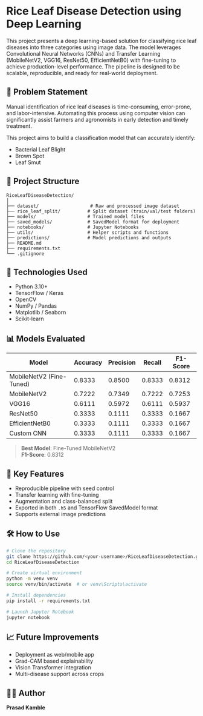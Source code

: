 # Rice Leaf Disease Detection using Deep Learning

This project presents a deep learning-based solution for classifying rice leaf diseases into three categories using image data. The model leverages Convolutional Neural Networks (CNNs) and Transfer Learning (MobileNetV2, VGG16, ResNet50, EfficientNetB0) with fine-tuning to achieve production-level performance. The pipeline is designed to be scalable, reproducible, and ready for real-world deployment.

## 🧠 Problem Statement

Manual identification of rice leaf diseases is time-consuming, error-prone, and labor-intensive. Automating this process using computer vision can significantly assist farmers and agronomists in early detection and timely treatment.

This project aims to build a classification model that can accurately identify:
- Bacterial Leaf Blight
- Brown Spot
- Leaf Smut

## 📁 Project Structure

```
RiceLeafDiseaseDetection/
│
├── dataset/                   # Raw and processed image dataset
├── rice_leaf_split/          # Split dataset (train/val/test folders)
├── models/                   # Trained model files
├── saved_models/             # SavedModel format for deployment
├── notebooks/                # Jupyter Notebooks
├── utils/                    # Helper scripts and functions
├── predictions/              # Model predictions and outputs
├── README.md
├── requirements.txt
└── .gitignore
```

## 🚀 Technologies Used

- Python 3.10+
- TensorFlow / Keras
- OpenCV
- NumPy / Pandas
- Matplotlib / Seaborn
- Scikit-learn

## 📊 Models Evaluated

| Model                   | Accuracy | Precision | Recall | F1-Score |
|-------------------------|----------|-----------|--------|----------|
| MobileNetV2 (Fine-Tuned)| 0.8333   | 0.8500    | 0.8333 | 0.8312   |
| MobileNetV2             | 0.7222   | 0.7349    | 0.7222 | 0.7253   |
| VGG16                   | 0.6111   | 0.5972    | 0.6111 | 0.5937   |
| ResNet50                | 0.3333   | 0.1111    | 0.3333 | 0.1667   |
| EfficientNetB0          | 0.3333   | 0.1111    | 0.3333 | 0.1667   |
| Custom CNN              | 0.3333   | 0.1111    | 0.3333 | 0.1667   |

> **Best Model**: Fine-Tuned MobileNetV2  
> **F1-Score**: 0.8312

## 📌 Key Features

- Reproducible pipeline with seed control
- Transfer learning with fine-tuning
- Augmentation and class-balanced split
- Exported in both `.h5` and TensorFlow SavedModel format
- Supports external image predictions

## 🛠️ How to Use

```bash
# Clone the repository
git clone https://github.com/<your-username>/RiceLeafDiseaseDetection.git
cd RiceLeafDiseaseDetection

# Create virtual environment
python -m venv venv
source venv/bin/activate  # or venv\Scripts\activate

# Install dependencies
pip install -r requirements.txt

# Launch Jupyter Notebook
jupyter notebook
```

## 📈 Future Improvements

- Deployment as web/mobile app
- Grad-CAM based explainability
- Vision Transformer integration
- Multi-disease support across crops

## 🙋‍♂️ Author

**Prasad Kamble** 
